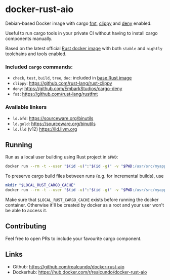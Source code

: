 # docker-rust-aio
Debian-based Docker image with cargo [fmt](https://github.com/rust-lang/rustfmt), [clippy](https://github.com/rust-lang/rust-clippy) and [deny](https://github.com/EmbarkStudios/cargo-deny) enabled.

Useful to run cargo tools in your private CI without having to install cargo components manually.

Based on the latest official [Rust docker image](https://github.com/rust-lang/docker-rust) with both `stable` and `nightly` toolchains and tools enabled.

### Included `cargo` commands:
- `check`, `test`, `build`, `tree`, `doc`: included in [base Rust image](https://github.com/rust-lang/docker-rust)
- `clippy`: https://github.com/rust-lang/rust-clippy
- `deny`: https://github.com/EmbarkStudios/cargo-deny
- `fmt`: https://github.com/rust-lang/rustfmt

### Available linkers
- `ld.bfd`: https://sourceware.org/binutils
- `ld.gold`: https://sourceware.org/binutils
- `ld.lld` (v12) https://lld.llvm.org

## Running
Run as a local user building using Rust project in `$PWD`:
```bash
docker run --rm -t --user "$(id -u)":"$(id -g)" -v "$PWD:/usr/src/myapp" realcundo/docker-rust-aio cargo clippy
```
To preserve cargo build files between runs (e.g. for incremental builds), use
```bash
mkdir "$LOCAL_RUST_CARGO_CACHE"
docker run --rm -t --user "$(id -u)":"$(id -g)" -v "$PWD:/usr/src/myapp" -v "$LOCAL_RUST_CARGO_CACHE:/usr/local/cargo/registry" realcundo/docker-rust-aio cargo clippy
```
Make sure that `$LOCAL_RUST_CARGO_CACHE` exists before running the docker container. Otherwise it'll be created by docker as a root and your user won't be able to access it.

## Contributing
Feel free to open PRs to include your favourite cargo component.

## Links
- Github: https://github.com/realcundo/docker-rust-aio
- Dockerhub: https://hub.docker.com/r/realcundo/docker-rust-aio
